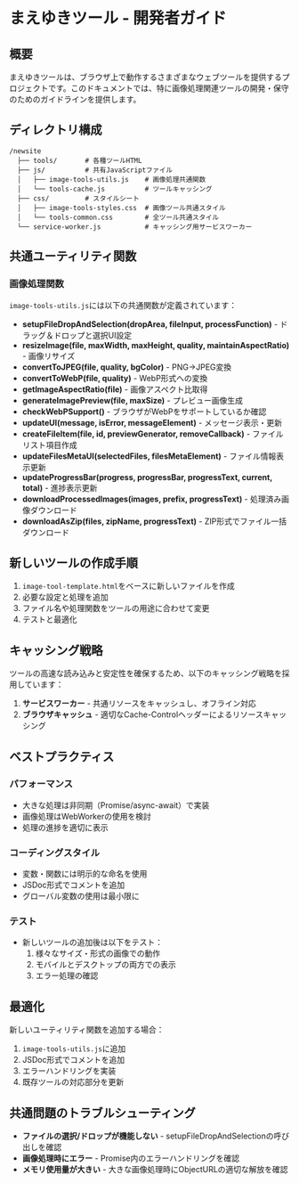 # まえゆきツール - 開発者ガイド

## 概要

まえゆきツールは、ブラウザ上で動作するさまざまなウェブツールを提供するプロジェクトです。このドキュメントでは、特に画像処理関連ツールの開発・保守のためのガイドラインを提供します。

## ディレクトリ構成

```
/newsite
  ├── tools/       # 各種ツールHTML
  ├── js/          # 共有JavaScriptファイル
  │   ├── image-tools-utils.js    # 画像処理共通関数
  │   └── tools-cache.js          # ツールキャッシング
  ├── css/         # スタイルシート
  │   ├── image-tools-styles.css  # 画像ツール共通スタイル
  │   └── tools-common.css        # 全ツール共通スタイル
  └── service-worker.js           # キャッシング用サービスワーカー
```

## 共通ユーティリティ関数

### 画像処理関数

`image-tools-utils.js`には以下の共通関数が定義されています：

- **setupFileDropAndSelection(dropArea, fileInput, processFunction)** - ドラッグ＆ドロップと選択UI設定
- **resizeImage(file, maxWidth, maxHeight, quality, maintainAspectRatio)** - 画像リサイズ
- **convertToJPEG(file, quality, bgColor)** - PNG→JPEG変換
- **convertToWebP(file, quality)** - WebP形式への変換
- **getImageAspectRatio(file)** - 画像アスペクト比取得
- **generateImagePreview(file, maxSize)** - プレビュー画像生成
- **checkWebPSupport()** - ブラウザがWebPをサポートしているか確認
- **updateUI(message, isError, messageElement)** - メッセージ表示・更新
- **createFileItem(file, id, previewGenerator, removeCallback)** - ファイルリスト項目作成
- **updateFilesMetaUI(selectedFiles, filesMetaElement)** - ファイル情報表示更新
- **updateProgressBar(progress, progressBar, progressText, current, total)** - 進捗表示更新
- **downloadProcessedImages(images, prefix, progressText)** - 処理済み画像ダウンロード
- **downloadAsZip(files, zipName, progressText)** - ZIP形式でファイル一括ダウンロード

## 新しいツールの作成手順

1. `image-tool-template.html`をベースに新しいファイルを作成
2. 必要な設定と処理を追加
3. ファイル名や処理関数をツールの用途に合わせて変更
4. テストと最適化

## キャッシング戦略

ツールの高速な読み込みと安定性を確保するため、以下のキャッシング戦略を採用しています：

1. **サービスワーカー** - 共通リソースをキャッシュし、オフライン対応
2. **ブラウザキャッシュ** - 適切なCache-Controlヘッダーによるリソースキャッシング

## ベストプラクティス

### パフォーマンス

- 大きな処理は非同期（Promise/async-await）で実装
- 画像処理はWebWorkerの使用を検討
- 処理の進捗を適切に表示

### コーディングスタイル

- 変数・関数には明示的な命名を使用
- JSDoc形式でコメントを追加
- グローバル変数の使用は最小限に

### テスト

- 新しいツールの追加後は以下をテスト：
  1. 様々なサイズ・形式の画像での動作
  2. モバイルとデスクトップの両方での表示
  3. エラー処理の確認

## 最適化

新しいユーティリティ関数を追加する場合：

1. `image-tools-utils.js`に追加
2. JSDoc形式でコメントを追加
3. エラーハンドリングを実装
4. 既存ツールの対応部分を更新

## 共通問題のトラブルシューティング

- **ファイルの選択/ドロップが機能しない** - setupFileDropAndSelectionの呼び出しを確認
- **画像処理時にエラー** - Promise内のエラーハンドリングを確認
- **メモリ使用量が大きい** - 大きな画像処理時にObjectURLの適切な解放を確認
